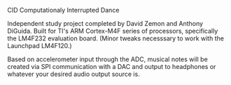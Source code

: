 CID
Computationaly Interrupted Dance

Independent study project completed by David Zemon and Anthony DiGuida.
Built for TI's ARM Cortex-M4F series of processors, specifically the LM4F232 evaluation board. (Minor tweaks necesssary to work with the Launchpad LM4F120.)

Based on accelerometer input through the ADC, musical notes will be created via SPI communication with a DAC and output to headphones or whatever your desired audio output source is.
